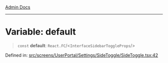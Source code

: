[Admin Docs](/)

***

# Variable: default

> `const` **default**: `React.FC`/<`InterfaceSidebarToggleProps`/>

Defined in: [src/screens/UserPortal/Settings/SideToggle/SideToggle.tsx:42](https://github.com/PalisadoesFoundation/talawa-admin/blob/main/src/screens/UserPortal/Settings/SideToggle/SideToggle.tsx#L42)
